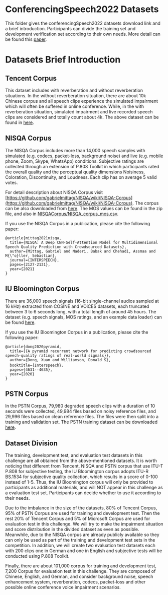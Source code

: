 # ConferencingSpeech2022 Datasets
This folder gives the conferencingSpeech2022 datasets download link and a brief introduction. Participants can divide the training set and development verification set according to their own needs. More detail can be found this [paper](https://github.com/ConferencingSpeech/ConferencingSpeech2022/blob/main/Training%5CDev%20datasets/ConferencingSpeech%202022%20Challenge%20Evaluation%20Plan_version2.pdf).

# Datasets Brief Introduction
## Tencent Corpus
This dataset  includes with reverberation and without reverberation  situations. In the without reverberation  situation, there are about 10k Chinese corpus and  all speech clips experience the simulated impairment which will often be suffered in online conference. While, in the with reverberation situation, simulated impairment and live recorded speech clips are considered and totally count about 4k. The above dataset can be found in [here](https://www.dropbox.com/sh/4t8wkaklgftcx10/AABeuzWUmv96-ZmtDAoa8bASa?dl=0).
##  NISQA Corpus
The NISQA Corpus includes more than 14,000 speech samples with simulated (e.g. codecs, packet-loss, background noise) and live (e.g. mobile phone, Zoom, Skype, WhatsApp) conditions. 
Subjective ratings are collected through an extension of P.808 Toolkit in which participants rated the overall quality and the perceptual quality dimensions Noisiness, Coloration, Discontinuity, and Loudness. 
Each clip has on average 5 valid votes.

For detail description about NISQA Corpus visit [https://github.com/gabrielmittag/NISQA/wiki/NISQA-Corpus](https://github.com/gabrielmittag/NISQA/wiki/NISQA-Corpus).
The corpus can be also downloaded from [here](https://depositonce.tu-berlin.de/bitstream/11303/13012.5/9/NISQA_Corpus.zip). 
The MOS values can be found in the zip file, and also in [NISQACorpus/NISQA_corpus_mos.csv](NISQACorpus/NISQA_corpus_mos.csv).

If you use the NISQA Corpus in a publication, please cite the following paper:

    @article{mittag2021nisqa,
      title={NISQA: A Deep CNN-Self-Attention Model for Multidimensional Speech Quality Prediction with Crowdsourced Datasets},
      author={Mittag, Gabriel and Naderi, Babak and Chehadi, Assmaa and M{\"o}ller, Sebastian},
      journal={INTERSPEECH},
      pages={2127-2131},
      year={2021}
    }


## IU Bloomington Corpus
There are 36,000 speech signals (16-bit single-channel audios sampled at 16 kHz) extracted from COSINE and VOiCES datasets, each truncated between 3 to 6 seconds long, with a total length of around 45 hours. The dataset (e.g. speech signals, MOS ratings, and an example data loader) can be found [here](https://drive.google.com/drive/folders/1wIgOqnKA1U-wZQrU8eb67yQyRVOK3SnZ).

If you use the IU Bloomington Corpus in a publication, please cite the following paper:

    @article{dong2020pyramid,
      title={{A pyramid recurrent network for predicting crowdsourced speech-quality ratings of real-world signals}},
      author={Dong, Xuan and Williamson, Donald S},
      booktitle={Interspeech}，
      pages={4631--4635},
      year={2020}
    }

## PSTN Corpus
In the PSTN  Corpus, 79,980 degraded speech clips with a duration of 10 seconds were collected, 49,984 files based on noisy reference files, and 29,996 files based on clean reference files. The
files were then split into a training and validation set. The PSTN training dataset can be downloaded [here](https://cqstorageacct.blob.core.windows.net/audiopstndata/model/data_v03_GM/train.zip?sv=2020-10-02&st=2022-01-25T09%3A19%3A56Z&se=2027-01-26T09%3A19%3A00Z&sr=b&sp=r&sig=7Fwh4WLHyeu5hjWV%2BOB8QN15i4KR8%2FMYgGfSoxaffp4%3D).

## Dataset Division
The training, development test, and evaluation test datasets in this challenge are all obtained from the above-mentioned datasets. It is worth noticing that 
different from Tencent, NISQA and PSTN corpus that use ITU-T P.808 for subjective testing, the IU Bloomington corpus adopts ITU-R BS.1534 for subjective quality collection, which results in a score of 0-100 instead of 1-5. Thus, the IU Bloomington corpus will only be provided to participants as additional materials, and will NOT appear in this challenge as a  evaluation test set. Participants can decide whether to use it according to their needs. 

Due to  the imbalance in the size of the datasets, 80% of Tencent Corpus, 95% of PSTN Corpus  are used for training and development test. Then the rest 20% of Tencent Corpus and 5% of Microsoft Corpus are used for evaluation test in this challenge. We will try to make the impairment situation  and score distribution in the divided dataset as even as possible. Meanwhile, due to the NISQA corpus are already publicly available so they can only be used as part of the training  and development test sets in the competition.
In addition, we will create two evaluation test datasets each with 200 clips one in German and one in English and subjective tests will be conducted using P.808 Toolkit. 

 Finally, there are about 101,000 corpus for training and  development test, 7,200 Corpus for evaluation test in this challenge. 
 They are composed of Chinese, English, and German, and consider background noise, speech enhancement system, reverberation, codecs, packet-loss and other possible online conference voice impairment scenarios.
